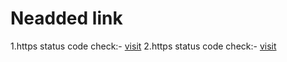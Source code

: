 # Neadded link
1.https status code check:- [visit](https://httpstatuses.com/)
2.https status code check:- [visit](https://httpstatuses.com/)
